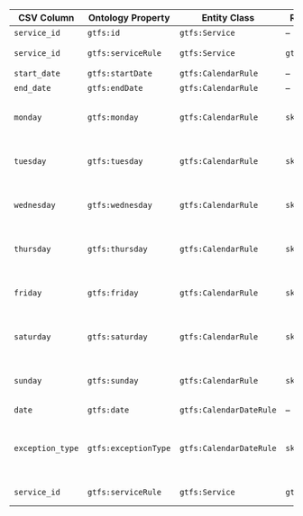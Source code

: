 | CSV Column           | Ontology Property    | Entity Class | Related Entity Class | Subject Generation | Join Condition | Datatype | Function Name | Function Output |
| -------------------- | -------------------- | ------------------------------ | ----------------------------- | --------------------------------------- | --------------------------- | --------------------------- | --------------------- | -------------------------------------- |
| `service_id`     | `gtfs:id`            | `gtfs:Service`                 | –                             | `:Service/{service_id}`                 | –                                                    | `xsd:string`                | –                     | –                                                              |
| `service_id`         | `gtfs:serviceRule`   | `gtfs:Service`                 | `gtfs:CalendarRule`           | `:Service/{service_id}`                 | Service.`service_id` = CalendarRule.`service_id`     |  | |  |
| `start_date`     | `gtfs:startDate`     | `gtfs:CalendarRule`            | –                             | `:CalendarRule/{service_id}`            | –                                                    | `xsd:date`                  | ||
| `end_date`       | `gtfs:endDate`       | `gtfs:CalendarRule`            | –                             | `:CalendarRule/{service_id}`            | –                                                    | `xsd:date`                  | ||
| `monday`         | `gtfs:monday`        | `gtfs:CalendarRule`            | `skos:Concept`                | `:CalendarRule/{service_id}`            | –                                                    |  | `mapDayAvailability`  | `0` → `http://transport.linkeddata.es/kos/day/not-available`  <br>`1` → `http://transport.linkeddata.es/kos/day/available` |
| `tuesday`            | `gtfs:tuesday`       | `gtfs:CalendarRule`            | `skos:Concept`                |`:CalendarRule/{service_id}` | –                                                    |   | `mapDayAvailability`  |`0` → `http://transport.linkeddata.es/kos/day/not-available`  <br>`1` → `http://transport.linkeddata.es/kos/day/available`|
| `wednesday`          | `gtfs:wednesday`     | `gtfs:CalendarRule`            | `skos:Concept`                |`:CalendarRule/{service_id}` | –                                                    |  | `mapDayAvailability`  |`0` → `http://transport.linkeddata.es/kos/day/not-available`  <br>`1` → `http://transport.linkeddata.es/kos/day/available`|
| `thursday`           | `gtfs:thursday`      | `gtfs:CalendarRule`            | `skos:Concept`                |`:CalendarRule/{service_id}` | –                                                    |  | `mapDayAvailability`  |`0` → `http://transport.linkeddata.es/kos/day/not-available`  <br>`1` → `http://transport.linkeddata.es/kos/day/available`|
| `friday`             | `gtfs:friday`        | `gtfs:CalendarRule`            | `skos:Concept`                |`:CalendarRule/{service_id}` | –                                                    |  | `mapDayAvailability`  |`0` → `http://transport.linkeddata.es/kos/day/not-available`  <br>`1` → `http://transport.linkeddata.es/kos/day/available`|
| `saturday`           | `gtfs:saturday`      | `gtfs:CalendarRule`            | `skos:Concept`                |`:CalendarRule/{service_id}` | –                                                    |  | `mapDayAvailability`  |`0` → `http://transport.linkeddata.es/kos/day/not-available`  <br>`1` → `http://transport.linkeddata.es/kos/day/available`|
| `sunday`             | `gtfs:sunday`        | `gtfs:CalendarRule`            | `skos:Concept`                |`:CalendarRule/{service_id}` | –                                                    |  | `mapDayAvailability`  |`0` → `http://transport.linkeddata.es/kos/day/not-available`  <br>`1` → `http://transport.linkeddata.es/kos/day/available`|
| `date`           | `gtfs:date`          | `gtfs:CalendarDateRule`        | –                             | `:CalendarDateRule/{service_id}/{date}` | –                                                    | `xsd:date`                  | ||
| `exception_type` | `gtfs:exceptionType` | `gtfs:CalendarDateRule`        | `skos:Concept`                | `:CalendarDateRule/{service_id}/{date}` | –                                                    |  | `mapExceptionType`    | `1` → `http://transport.linkeddata.es/kos/exception-type/added` <br>`2` → `http://transport.linkeddata.es/kos/exception-type/removed` |
| `service_id`         | `gtfs:serviceRule`   | `gtfs:Service`                 | `gtfs:CalendarDateRule`       | `:Service/{service_id}`                 | Service.`service_id` = CalendarDateRule.`service_id` |  | | |
